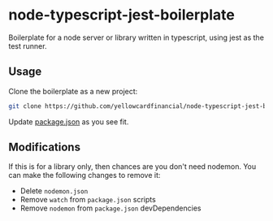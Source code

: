 # node-typescript-jest-boilerplate

Boilerplate for a node server or library written in typescript, using jest as
the test runner.

## Usage

Clone the boilerplate as a new project:

```bash
git clone https://github.com/yellowcardfinancial/node-typescript-jest-boilerplate <project>
```

Update [package.json](package.json) as you see fit.

## Modifications

If this is for a library only, then chances are you don't need nodemon. You can
make the following changes to remove it:

- Delete `nodemon.json`
- Remove `watch` from `package.json` scripts
- Remove `nodemon` from `package.json` devDependencies
